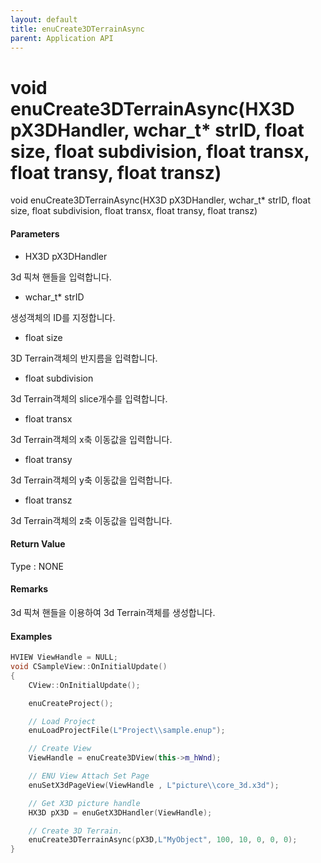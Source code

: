 ```yaml
---
layout: default
title: enuCreate3DTerrainAsync
parent: Application API
---
```

# void enuCreate3DTerrainAsync\(HX3D pX3DHandler, wchar\_t\* strID, float size, float subdivision, float transx, float transy, float transz\)

void enuCreate3DTerrainAsync\(HX3D pX3DHandler, wchar\_t\* strID, float size, float subdivision, float transx, float transy, float transz\)

#### Parameters

* HX3D pX3DHandler

3d 픽쳐 핸들을 입력합니다.

* wchar\_t\* strID

생성객체의 ID를 지정합니다.

* float size

3D Terrain객체의 반지름을 입력합니다.

* float subdivision

3d Terrain객체의 slice개수를 입력합니다.

* float transx

3d Terrain객체의 x축 이동값을 입력합니다.

* float transy

3d Terrain객체의 y축 이동값을 입력합니다.

* float transz

3d Terrain객체의 z축 이동값을 입력합니다.

#### Return Value

Type : NONE

#### Remarks

3d 픽쳐 핸들을 이용하여 3d Terrain객체를 생성합니다.

#### Examples

```cpp
HVIEW ViewHandle = NULL; 
void CSampleView::OnInitialUpdate() 
{ 
    CView::OnInitialUpdate(); 

    enuCreateProject(); 

    // Load Project
    enuLoadProjectFile(L"Project\\sample.enup"); 

    // Create View
    ViewHandle = enuCreate3DView(this->m_hWnd); 

    // ENU View Attach Set Page 
    enuSetX3dPageView(ViewHandle , L"picture\\core_3d.x3d");

    // Get X3D picture handle
    HX3D pX3D = enuGetX3DHandler(ViewHandle);

    // Create 3D Terrain.
    enuCreate3DTerrainAsync(pX3D,L"MyObject", 100, 10, 0, 0, 0);        // 비동기식 호출    
}
```



